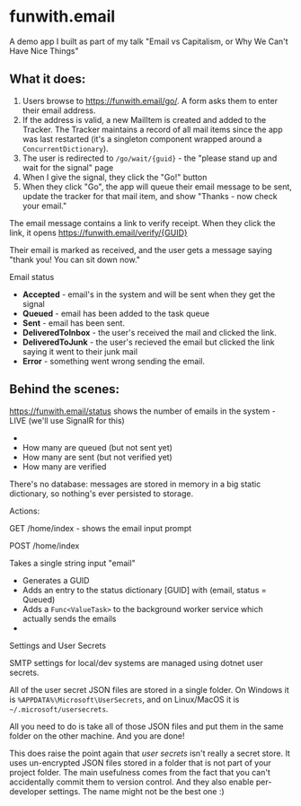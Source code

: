 # funwith.email
A demo app I built as part of my talk "Email vs Capitalism, or Why We Can't Have Nice Things"

## What it does:

1. Users browse to https://funwith.email/go/. A form asks them to enter their email address.
2. If the address is valid, a new MailItem is created and added to the Tracker. The Tracker maintains a record of all mail items since the app was last restarted (it's a singleton component wrapped around a `ConcurrentDictionary`).
3. The user is redirected to `/go/wait/{guid}` - the "please stand up and wait for the signal" page
4. When I give the signal, they click the "Go!" button
5. When they click "Go", the app will queue their email message to be sent, update the tracker for that mail item, and show "Thanks - now check your email."

The email message contains a link to verify receipt. When they click the link, it opens https://funwith.email/verify/{GUID}

Their email is marked as received, and the user gets a message saying "thank you! You can sit down now."

Email status

* **Accepted** - email's in the system and will be sent when they get the signal
* **Queued** - email has been added to the task queue
* **Sent** - email has been sent.
* **DeliveredToInbox**  - the user's received the mail and clicked the link.
* **DeliveredToJunk** - the user's recieved the email but clicked the link saying it went to their junk mail
* **Error** - something went wrong sending the email.

## Behind the scenes:

https://funwith.email/status shows the number of emails in the system - LIVE (we'll use SignalR for this)

* 
* How many are queued (but not sent yet)
* How many are sent (but not verified yet)
* How many are verified

There's no database: messages are stored in memory in a big static dictionary, so nothing's ever persisted to storage.

Actions:

GET /home/index - shows the email input prompt

POST /home/index

Takes a single string input "email"

* Generates a GUID
* Adds an entry to the status dictionary [GUID] with (email, status = Queued)
* Adds a `Func<ValueTask>` to the background worker service which actually sends the emails
* 

Settings and User Secrets

SMTP settings for local/dev systems are managed using dotnet user secrets.

All of the user secret JSON files are stored in a single folder. On Windows it is `%APPDATA%\Microsoft\UserSecrets`, and on Linux/MacOS it is `~/.microsoft/usersecrets`.

All you need to do is take all of those JSON files and put them in the same folder on the other machine. And you are done!

This does raise the point again that *user secrets* isn't really a secret store. It uses un-encrypted JSON files stored in a folder that is not part of your project folder. The main usefulness comes from the fact that you can't accidentally commit them to version control. And they also enable per-developer settings. The name might not be the best one :)




